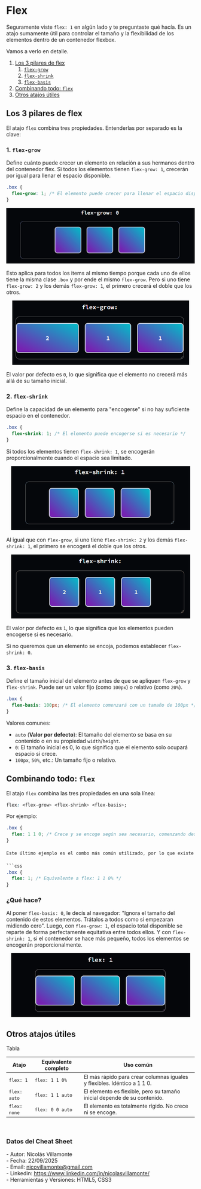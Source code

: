 # Flex

Seguramente viste `flex: 1` en algún lado y te preguntaste qué hacía. Es un atajo sumamente útil para controlar el tamaño y la flexibilidad de los elementos dentro de un contenedor flexbox.

Vamos a verlo en detalle.

1. [Los 3 pilares de flex](#los-3-pilares-de-flex)
   1. [`flex-grow`](#1-flex-grow)
   2. [`flex-shrink`](#2-flex-shrink)
   3. [`flex-basis`](#3-flex-basis)
2. [Combinando todo: `flex`](#combinando-todo-flex)
3. [Otros atajos útiles](#otros-atajos-útiles)

## Los 3 pilares de flex

El atajo `flex` combina tres propiedades. Entenderlas por separado es la clave:

### 1. `flex-grow`

Define cuánto puede crecer un elemento en relación a sus hermanos dentro del contenedor flex. Si todos los elementos tienen `flex-grow: 1`, crecerán por igual para llenar el espacio disponible.

```css
.box {
  flex-grow: 1; /* El elemento puede crecer para llenar el espacio disponible */
}
```

<div style="text-align: center;">
  <img src="./assets/flex-grow1.gif" alt="flex-grow-1">
</div>

Esto aplica para todos los items al mismo tiempo porque cada uno de ellos tiene la misma clase `.box` y por ende el mismo `flex-grow`. Pero si uno tiene `flex-grow: 2` y los demás `flex-grow: 1`, el primero crecerá el doble que los otros.

<div style="text-align: center;">
  <img src="./assets/flex-grow2.png" alt="flex-grow-2">
</div>

El valor por defecto es `0`, lo que significa que el elemento no crecerá más allá de su tamaño inicial.


### 2. `flex-shrink`

Define la capacidad de un elemento para "encogerse" si no hay suficiente espacio en el contenedor.

```css
.box {
  flex-shrink: 1; /* El elemento puede encogerse si es necesario */
}
```

Si todos los elementos tienen `flex-shrink: 1`, se encogerán proporcionalmente cuando el espacio sea limitado.

<div style="text-align: center;">
  <img src="./assets/flex-shrink1-0.gif" alt="flex-shrink-1">
</div>

Al igual que con `flex-grow`, si uno tiene `flex-shrink: 2` y los demás `flex-shrink: 1`, el primero se encogerá el doble que los otros.

<div style="text-align: center;">
  <img src="./assets/flex-shrink2.gif" alt="flex-shrink-2">
</div>

El valor por defecto es `1`, lo que significa que los elementos pueden encogerse si es necesario.

Si no queremos que un elemento se encoja, podemos establecer `flex-shrink: 0`.

### 3. `flex-basis`

Define el tamaño inicial del elemento antes de que se apliquen `flex-grow` y `flex-shrink`. Puede ser un valor fijo (como `100px`) o relativo (como `20%`).

```css
.box {
  flex-basis: 100px; /* El elemento comenzará con un tamaño de 100px */
}
```

Valores comunes:

- `auto` (**Valor por defecto**): El tamaño del elemento se basa en su contenido o en su propiedad `width`/`height`.
- `0`: El tamaño inicial es 0, lo que significa que el elemento solo ocupará espacio si crece.
- `100px`, `50%`, etc.: Un tamaño fijo o relativo.


## Combinando todo: `flex`

El atajo `flex` combina las tres propiedades en una sola línea:

```css
flex: <flex-grow> <flex-shrink> <flex-basis>;
```

Por ejemplo:

```css
.box {
  flex: 1 1 0; /* Crece y se encoge según sea necesario, comenzando desde 0 */
}

Este último ejemplo es el combo más común utilizado, por lo que existe un atajo aún más corto para hacer lo mismo y que es muy utilizado:

```css
.box {
  flex: 1; /* Equivalente a flex: 1 1 0% */
}
```

### ¿Qué hace?

Al poner `flex-basis: 0`, le decís al navegador: "Ignora el tamaño del contenido de estos elementos. Trátalos a todos como si empezaran midiendo cero". Luego, con `flex-grow: 1`, el espacio total disponible se reparte de forma perfectamente equitativa entre todos ellos. Y con `flex-shrink: 1`, si el contenedor se hace más pequeño, todos los elementos se encogerán proporcionalmente.

<div style="text-align: center;">
  <img src="./assets/flex-1.gif" alt="flex-1">
</div>



## Otros atajos útiles

Tabla

| Atajo        | Equivalente completo          | Uso común                                      |
|--------------|-------------------------------|--------------------------------------------------|
| `flex: 1`    | `flex: 1 1 0%`                | El más rápido para crear columnas iguales y flexibles. Idéntico a 1 1 0. |
| `flex: auto` | `flex: 1 1 auto`               | El elemento es flexible, pero su tamaño inicial depende de su contenido. |
| `flex: none` | `flex: 0 0 auto`               | El elemento es totalmente rígido. No crece ni se encoge. |





<br>

### Datos del Cheat Sheet

\- Autor: Nicolás Villamonte <br>
\- Fecha: 22/09/2025 <br>
\- Email: nicovillamonte@gmail.com <br>
\- Linkedin: https://www.linkedin.com/in/nicolasvillamonte/ <br>
\- Herramientas y Versiones: HTML5, CSS3